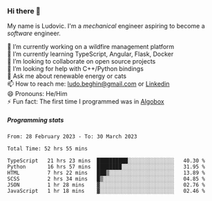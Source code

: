 ### Hi there 👋

My name is Ludovic. I'm a *mechanical* engineer aspiring to become a *software* engineer.

 🔭 I’m currently working on a wildfire management platform<br/>
 🌱 I’m currently learning TypeScript, Angular, Flask, Docker<br/>
 👯 I’m looking to collaborate on open source projects<br/>
 🤔 I’m looking for help with C++/Python bindings<br/>
 💬 Ask me about renewable energy or cats<br/>
 📫 How to reach me: ludo.beghin@gmail.com or [Linkedin](https://www.linkedin.com/in/ludovic-beghin/)<br/>
 😄 Pronouns: He/Him<br/>
 ⚡ Fun fact: The first time I programmed was in [Algobox](https://fr.wikipedia.org/wiki/Algobox)<br/>

##### Programming stats
<!--START_SECTION:waka-->

```text
From: 28 February 2023 - To: 30 March 2023

Total Time: 52 hrs 55 mins

TypeScript   21 hrs 23 mins  ██████████░░░░░░░░░░░░░░░   40.30 %
Python       16 hrs 57 mins  ████████░░░░░░░░░░░░░░░░░   31.95 %
HTML         7 hrs 22 mins   ███▒░░░░░░░░░░░░░░░░░░░░░   13.89 %
SCSS         2 hrs 34 mins   █▒░░░░░░░░░░░░░░░░░░░░░░░   04.85 %
JSON         1 hr 28 mins    ▓░░░░░░░░░░░░░░░░░░░░░░░░   02.76 %
JavaScript   1 hr 18 mins    ▓░░░░░░░░░░░░░░░░░░░░░░░░   02.46 %
```

<!--END_SECTION:waka-->
